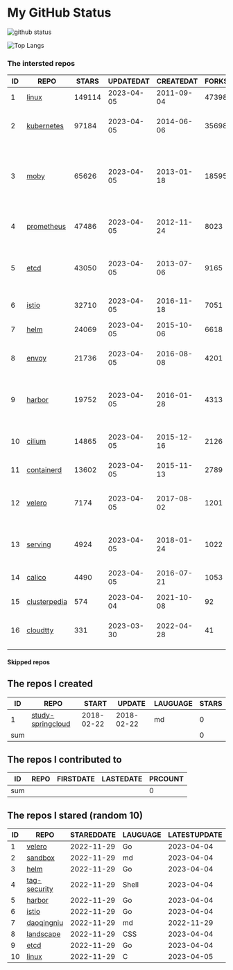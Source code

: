 # My GitHub Status

<img src="https://github-readme-stats-1.yihong0618.vercel.app/api?username=daoqingniu&show_icons=true&&&hide_title=true&count_private=true" alt="github status" />

![Top Langs](https://github-readme-stats-1.yihong0618.vercel.app/api/top-langs/?username=daoqingniu&layout=compact)

<!--START_SECTION:github_repos-->
### The intersted repos
| ID |                              REPO                               | STARS  | UPDATEDAT  | CREATEDAT  | FORKSCOUNT |                                              DESCRIPTIONS                                              |
|----|-----------------------------------------------------------------|--------|------------|------------|------------|--------------------------------------------------------------------------------------------------------|
|  1 | [linux](https://github.com/torvalds/linux)                      | 149114 | 2023-04-05 | 2011-09-04 |      47398 | Linux kernel source tree                                                                               |
|  2 | [kubernetes](https://github.com/kubernetes/kubernetes)          |  97184 | 2023-04-05 | 2014-06-06 |      35698 | Production-Grade Container Scheduling and Management                                                   |
|  3 | [moby](https://github.com/moby/moby)                            |  65626 | 2023-04-05 | 2013-01-18 |      18595 | Moby Project - a collaborative project for the container ecosystem to assemble container-based systems |
|  4 | [prometheus](https://github.com/prometheus/prometheus)          |  47486 | 2023-04-05 | 2012-11-24 |       8023 | The Prometheus monitoring system and time series database.                                             |
|  5 | [etcd](https://github.com/etcd-io/etcd)                         |  43050 | 2023-04-05 | 2013-07-06 |       9165 | Distributed reliable key-value store for the most critical data of a distributed system                |
|  6 | [istio](https://github.com/istio/istio)                         |  32710 | 2023-04-05 | 2016-11-18 |       7051 | Connect, secure, control, and observe services.                                                        |
|  7 | [helm](https://github.com/helm/helm)                            |  24069 | 2023-04-05 | 2015-10-06 |       6618 | The Kubernetes Package Manager                                                                         |
|  8 | [envoy](https://github.com/envoyproxy/envoy)                    |  21736 | 2023-04-05 | 2016-08-08 |       4201 | Cloud-native high-performance edge/middle/service proxy                                                |
|  9 | [harbor](https://github.com/goharbor/harbor)                    |  19752 | 2023-04-05 | 2016-01-28 |       4313 | An open source trusted cloud native registry project that stores, signs, and scans content.            |
| 10 | [cilium](https://github.com/cilium/cilium)                      |  14865 | 2023-04-05 | 2015-12-16 |       2126 | eBPF-based Networking, Security, and Observability                                                     |
| 11 | [containerd](https://github.com/containerd/containerd)          |  13602 | 2023-04-05 | 2015-11-13 |       2789 | An open and reliable container runtime                                                                 |
| 12 | [velero](https://github.com/vmware-tanzu/velero)                |   7174 | 2023-04-05 | 2017-08-02 |       1201 | Backup and migrate Kubernetes applications and their persistent volumes                                |
| 13 | [serving](https://github.com/knative/serving)                   |   4924 | 2023-04-05 | 2018-01-24 |       1022 | Kubernetes-based, scale-to-zero, request-driven compute                                                |
| 14 | [calico](https://github.com/projectcalico/calico)               |   4490 | 2023-04-05 | 2016-07-21 |       1053 | Cloud native networking and network security                                                           |
| 15 | [clusterpedia](https://github.com/clusterpedia-io/clusterpedia) |    574 | 2023-04-04 | 2021-10-08 |         92 | The Encyclopedia of Kubernetes clusters                                                                |
| 16 | [cloudtty](https://github.com/cloudtty/cloudtty)                |    331 | 2023-03-30 | 2022-04-28 |         41 | A Friendly Kubernetes CloudShell (Web Terminal) !                                                      |



#### Skipped repos
<!--END_SECTION:github_repos-->

<!--START_SECTION:my_github-->
## The repos I created
| ID  |                                 REPO                                 |   START    |   UPDATE   | LAUGUAGE | STARS |
|-----|----------------------------------------------------------------------|------------|------------|----------|-------|
|   1 | [study-springcloud](https://github.com/daoqingniu/study-springcloud) | 2018-02-22 | 2018-02-22 | md       |     0 |
| sum |                                                                      |            |            |          |     0 |

## The repos I contributed to
| ID  | REPO | FIRSTDATE | LASTEDATE | PRCOUNT |
|-----|------|-----------|-----------|---------|
| sum |      |           |           |       0 |

## The repos I stared (random 10)
| ID |                          REPO                          | STAREDDATE | LAUGUAGE | LATESTUPDATE |
|----|--------------------------------------------------------|------------|----------|--------------|
|  1 | [velero](https://github.com/vmware-tanzu/velero)       | 2022-11-29 | Go       | 2023-04-04   |
|  2 | [sandbox](https://github.com/cncf/sandbox)             | 2022-11-29 | md       | 2023-04-04   |
|  3 | [helm](https://github.com/helm/helm)                   | 2022-11-29 | Go       | 2023-04-04   |
|  4 | [tag-security](https://github.com/cncf/tag-security)   | 2022-11-29 | Shell    | 2023-04-04   |
|  5 | [harbor](https://github.com/goharbor/harbor)           | 2022-11-29 | Go       | 2023-04-04   |
|  6 | [istio](https://github.com/istio/istio)                | 2022-11-29 | Go       | 2023-04-04   |
|  7 | [daoqingniu](https://github.com/daoqingniu/daoqingniu) | 2022-11-29 | md       | 2022-11-29   |
|  8 | [landscape](https://github.com/cncf/landscape)         | 2022-11-29 | CSS      | 2023-04-04   |
|  9 | [etcd](https://github.com/etcd-io/etcd)                | 2022-11-29 | Go       | 2023-04-04   |
| 10 | [linux](https://github.com/torvalds/linux)             | 2022-11-29 | C        | 2023-04-05   |

<!--END_SECTION:my_github-->
